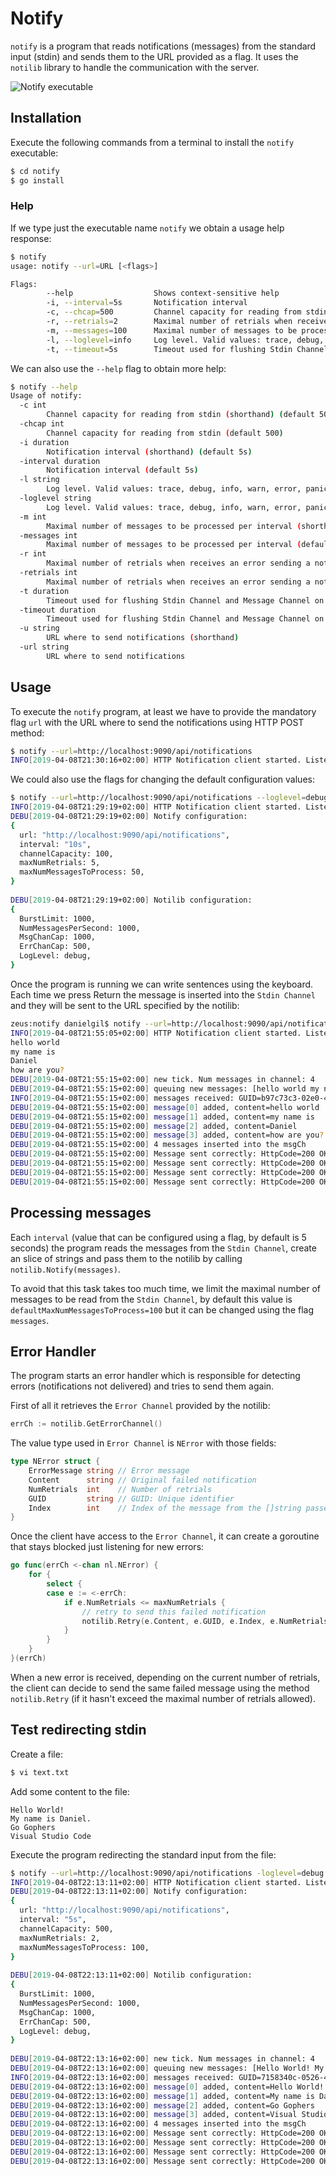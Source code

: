 #  Notify

`notify` is a program that reads notifications (messages) from the standard input (stdin) and sends them to the URL provided as a flag. It uses the `notilib` library to handle the communication with the server.

![Notify executable](../images/notify.jpg)


## Installation
Execute the following commands from a terminal to install the `notify` executable:

``` bash
$ cd notify
$ go install
```


### Help 

If we type just the executable name `notify` we obtain a usage help response:

``` bash
$ notify
usage: notify --url=URL [<flags>]

Flags:
        --help                  Shows context-sensitive help
        -i, --interval=5s       Notification interval
        -c, --chcap=500         Channel capacity for reading from stdin
        -r, --retrials=2        Maximal number of retrials when receives an error sending a notification
        -m, --messages=100      Maximal number of messages to be processed per interval
        -l, --loglevel=info     Log level. Valid values: trace, debug, info, warn, error, panic, fatal        
        -t, --timeout=5s        Timeout used for flushing Stdin Channel and Message Channel on terminate the application        
```

We can also use the `--help` flag to obtain more help:

``` bash
$ notify --help
Usage of notify:
  -c int
        Channel capacity for reading from stdin (shorthand) (default 500)
  -chcap int
        Channel capacity for reading from stdin (default 500)
  -i duration
        Notification interval (shorthand) (default 5s)
  -interval duration
        Notification interval (default 5s)
  -l string
        Log level. Valid values: trace, debug, info, warn, error, panic, fatal (shorthand)
  -loglevel string
        Log level. Valid values: trace, debug, info, warn, error, panic, fatal        
  -m int
        Maximal number of messages to be processed per interval (shorthand) (default 100)
  -messages int
        Maximal number of messages to be processed per interval (default 100)
  -r int
        Maximal number of retrials when receives an error sending a notification (shorthand) (default 2)
  -retrials int
        Maximal number of retrials when receives an error sending a notification (default 2)
  -t duration
        Timeout used for flushing Stdin Channel and Message Channel on terminate the application (shorthand) (default 5s)
  -timeout duration
        Timeout used for flushing Stdin Channel and Message Channel on terminate the application (default 5s)
  -u string
        URL where to send notifications (shorthand)
  -url string
        URL where to send notifications
```

## Usage
To execute the `notify` program, at least we have to provide the mandatory flag `url` with the URL where to send the notifications using HTTP POST method:
```bash
$ notify --url=http://localhost:9090/api/notifications 
INFO[2019-04-08T21:30:16+02:00] HTTP Notification client started. Listening for new messages from stdin... 
```

We could also use the flags for changing the default configuration values:

```bash
$ notify --url=http://localhost:9090/api/notifications --loglevel=debug --interval=10s --chcap=100 --retrials=5 --messages=50
INFO[2019-04-08T21:29:19+02:00] HTTP Notification client started. Listening for new messages from stdin... 
DEBU[2019-04-08T21:29:19+02:00] Notify configuration: 
{
  url: "http://localhost:9090/api/notifications",
  interval: "10s",
  channelCapacity: 100,
  maxNumRetrials: 5,
  maxNumMessagesToProcess: 50,
}
 
DEBU[2019-04-08T21:29:19+02:00] Notilib configuration: 
{
  BurstLimit: 1000,
  NumMessagesPerSecond: 1000,
  MsgChanCap: 1000,
  ErrChanCap: 500,
  LogLevel: debug,
}
```

Once the program is running we can write sentences using the keyboard. Each time we press Return the message is inserted into the `Stdin Channel` and they will be sent to the URL specified by the notilib:
```bash
zeus:notify danielgil$ notify --url=http://localhost:9090/api/notifications -loglevel=debug -i=10s
INFO[2019-04-08T21:55:05+02:00] HTTP Notification client started. Listening for new messages from stdin... 
hello world
my name is
Daniel
how are you?
DEBU[2019-04-08T21:55:15+02:00] new tick. Num messages in channel: 4         
DEBU[2019-04-08T21:55:15+02:00] queuing new messages: [hello world my name is Daniel how are you?] 
INFO[2019-04-08T21:55:15+02:00] messages received: GUID=b97c73c3-02e0-4945-9247-a81f4f208c71 
DEBU[2019-04-08T21:55:15+02:00] message[0] added, content=hello world        
DEBU[2019-04-08T21:55:15+02:00] message[1] added, content=my name is         
DEBU[2019-04-08T21:55:15+02:00] message[2] added, content=Daniel             
DEBU[2019-04-08T21:55:15+02:00] message[3] added, content=how are you?       
DEBU[2019-04-08T21:55:15+02:00] 4 messages inserted into the msgCh           
DEBU[2019-04-08T21:55:15+02:00] Message sent correctly: HttpCode=200 OK, GUID=[b97c73c3-02e0-4945-9247-a81f4f208c71], index=3 
DEBU[2019-04-08T21:55:15+02:00] Message sent correctly: HttpCode=200 OK, GUID=[b97c73c3-02e0-4945-9247-a81f4f208c71], index=1 
DEBU[2019-04-08T21:55:15+02:00] Message sent correctly: HttpCode=200 OK, GUID=[b97c73c3-02e0-4945-9247-a81f4f208c71], index=2 
DEBU[2019-04-08T21:55:15+02:00] Message sent correctly: HttpCode=200 OK, GUID=[b97c73c3-02e0-4945-9247-a81f4f208c71], index=0 
```

## Processing messages
Each `interval` (value that can be configured using a flag, by default is 5 seconds) the program reads the messages from the `Stdin Channel`, create an slice of strings and pass them to the notilib by calling `notilib.Notify(messages)`. 

To avoid that this task takes too much time, we limit the maximal number of messages to be read from the `Stdin Channel`, by default this value is `defaultMaxNumMessagesToProcess=100` but it can be changed using the flag `messages`.

## Error Handler
The program starts an error handler which is responsible for detecting errors (notifications not delivered) and tries to send them again.

First of all it retrieves the `Error Channel` provided by the notilib:

```go
errCh := notilib.GetErrorChannel()
```

The value type used in `Error Channel` is `NError` with those fields:
```go 
type NError struct {
	ErrorMessage string // Error message
	Content      string // Original failed notification
	NumRetrials  int    // Number of retrials
	GUID         string // GUID: Unique identifier
	Index        int    // Index of the message from the []string passed as parameter to the notilib.Notify method
}
```

Once the client have access to the `Error Channel`,  it can create a goroutine that stays blocked just listening for new errors:
```go
go func(errCh <-chan nl.NError) {
    for {
        select {
        case e := <-errCh:
            if e.NumRetrials <= maxNumRetrials {
                // retry to send this failed notification
                notilib.Retry(e.Content, e.GUID, e.Index, e.NumRetrials)
            }
        }
    }
}(errCh)
```

When a new error is received, depending on the current number of retrials, the client can decide to send the same failed message using the method `notilib.Retry` (if it hasn't exceed the maximal number of retrials allowed).

## Test redirecting stdin

Create a file:
```bash
$ vi text.txt
```

Add some content to the file:
```
Hello World!
My name is Daniel.
Go Gophers
Visual Studio Code
```

Execute the program redirecting the standard input from the file:
```bash
$ notify --url=http://localhost:9090/api/notifications -loglevel=debug  < text.txt
INFO[2019-04-08T22:13:11+02:00] HTTP Notification client started. Listening for new messages from stdin... 
DEBU[2019-04-08T22:13:11+02:00] Notify configuration: 
{
  url: "http://localhost:9090/api/notifications",
  interval: "5s",
  channelCapacity: 500,
  maxNumRetrials: 2,
  maxNumMessagesToProcess: 100,
}
 
DEBU[2019-04-08T22:13:11+02:00] Notilib configuration: 
{
  BurstLimit: 1000,
  NumMessagesPerSecond: 1000,
  MsgChanCap: 1000,
  ErrChanCap: 500,
  LogLevel: debug,
}
 
DEBU[2019-04-08T22:13:16+02:00] new tick. Num messages in channel: 4         
DEBU[2019-04-08T22:13:16+02:00] queuing new messages: [Hello World! My name is Daniel. Go Gophers Visual Studio Code] 
INFO[2019-04-08T22:13:16+02:00] messages received: GUID=7158340c-0526-4cf9-9f7b-231d15a31990 
DEBU[2019-04-08T22:13:16+02:00] message[0] added, content=Hello World!       
DEBU[2019-04-08T22:13:16+02:00] message[1] added, content=My name is Daniel. 
DEBU[2019-04-08T22:13:16+02:00] message[2] added, content=Go Gophers         
DEBU[2019-04-08T22:13:16+02:00] message[3] added, content=Visual Studio Code 
DEBU[2019-04-08T22:13:16+02:00] 4 messages inserted into the msgCh           
DEBU[2019-04-08T22:13:16+02:00] Message sent correctly: HttpCode=200 OK, GUID=[7158340c-0526-4cf9-9f7b-231d15a31990], index=3 
DEBU[2019-04-08T22:13:16+02:00] Message sent correctly: HttpCode=200 OK, GUID=[7158340c-0526-4cf9-9f7b-231d15a31990], index=0 
DEBU[2019-04-08T22:13:16+02:00] Message sent correctly: HttpCode=200 OK, GUID=[7158340c-0526-4cf9-9f7b-231d15a31990], index=1 
DEBU[2019-04-08T22:13:16+02:00] Message sent correctly: HttpCode=200 OK, GUID=[7158340c-0526-4cf9-9f7b-231d15a31990], index=2 
```